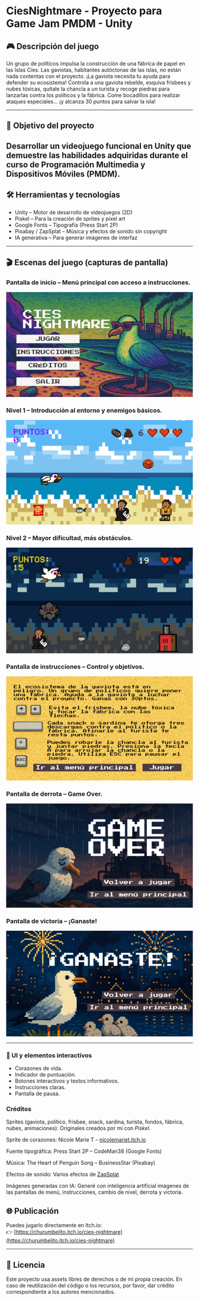 # CiesNightmare - Proyecto para Game Jam PMDM - Unity

## 🎮 Descripción del juego
Un grupo de políticos impulsa la construcción de una fábrica de papel en las Islas Cíes. Las gaviotas, habitantes autóctonas de las islas, no están nada contentas con el proyecto. ¡La gaviota necesita tu ayuda para defender su ecosistema!
Controla a una gaviota rebelde, esquiva frisbees y nubes tóxicas, quítale la chancla a un turista y recoge piedras para lanzarlas contra los políticos y la fábrica. Come bocadillos para realizar ataques especiales... ¡y alcanza 30 puntos para salvar la isla!

---

## 🎯 Objetivo del proyecto
Desarrollar un videojuego funcional en Unity que demuestre las habilidades adquiridas durante el curso de Programación Multimedia y Dispositivos Móviles (PMDM).
---

## 🛠️ Herramientas y tecnologías
- Unity – Motor de desarrollo de videojuegos (2D)
- Piskel – Para la creación de sprites y pixel art
- Google Fonts – Tipografía (Press Start 2P)
- Pixabay / ZapSplat – Música y efectos de sonido sin copyright
- IA generativa – Para generar imágenes de interfaz

---

## 🎬 Escenas del juego (capturas de pantalla)
### Pantalla de inicio – Menú principal con acceso a instrucciones.
![Menú principal](https://github.com/churumbel/CiesNightmare/blob/482191c23e60ded333150f50f6d5b48b9321b82f/Assets/CapturasReadMe/menu.jpg)

### Nivel 1 – Introducción al entorno y enemigos básicos.
![Nivel 1](https://github.com/churumbel/CiesNightmare/blob/482191c23e60ded333150f50f6d5b48b9321b82f/Assets/CapturasReadMe/primernivel.jpg)

### Nivel 2 – Mayor dificultad, más obstáculos.
![Nivel 2](https://github.com/churumbel/CiesNightmare/blob/482191c23e60ded333150f50f6d5b48b9321b82f/Assets/CapturasReadMe/segundonivel.jpg)

### Pantalla de instrucciones – Control y objetivos.
![Instrucciones](https://github.com/churumbel/CiesNightmare/blob/482191c23e60ded333150f50f6d5b48b9321b82f/Assets/CapturasReadMe/instrucciones.jpg)

### Pantalla de derrota – Game Over.
![Game over](https://github.com/churumbel/CiesNightmare/blob/482191c23e60ded333150f50f6d5b48b9321b82f/Assets/CapturasReadMe/gameover.jpg)

### Pantalla de victoria – ¡Ganaste!
![Victoria](https://github.com/churumbel/CiesNightmare/blob/482191c23e60ded333150f50f6d5b48b9321b82f/Assets/CapturasReadMe/pantallawin.jpg)

---

### 🧩 UI y elementos interactivos
- Corazones de vida.
- Indicador de puntuación.
- Botones interactivos y textos informativos.
- Instrucciones claras.
- Pantalla de pausa.

### Créditos
Sprites (gaviota, político, frisbee, snack, sardina, turista, fondos, fábrica, nubes, animaciones):
Originales creados por mí con *Piskel*.

Sprite de corazones:
Nicole Marie T – [nicolemariet.itch.io](https://nicolemariet.itch.io)

Fuente tipográfica:
Press Start 2P – CodeMan38 (Google Fonts)

Música:
The Heart of Penguin Song – BusinessStar (Pixabay)

Efectos de sonido:
Varios efectos de [ZapSplat](https://www.zapsplat.com)

Imágenes generadas con IA:
Generé con inteligencia artificial imágenes de las pantallas de menú, instrucciones, cambio de nivel, derrota y victoria. 

## 🌐 Publicación 
Puedes jugarlo directamente en Itch.io:  
👉 [https://churumbelito.itch.io/cies-nightmare](https://churumbelito.itch.io/cies-nightmare)

---

## 📝 Licencia
Este proyecto usa assets libres de derechos o de mi propia creación. En caso de reutilización del código o los recursos, por favor, dar crédito correspondiente a los autores mencionados.
